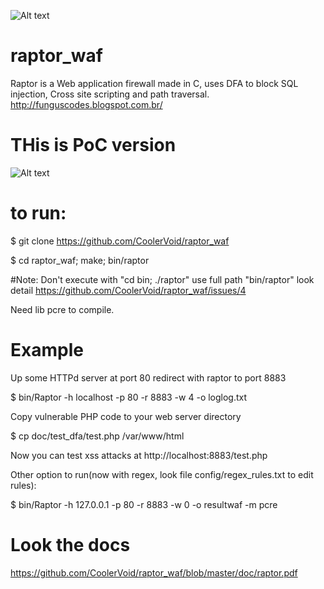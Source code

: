 ![Alt text](https://github.com/CoolerVoid/raptor_waf/blob/master/doc/images/raptor2.png)
# raptor_waf

Raptor is a Web application firewall made in C, uses DFA to block SQL injection, Cross site scripting and path traversal.
http://funguscodes.blogspot.com.br/

# THis is PoC version
![Alt text](https://github.com/CoolerVoid/raptor_waf/blob/master/doc/images/help.png)

# to run:
$ git clone https://github.com/CoolerVoid/raptor_waf

$ cd raptor_waf; make; bin/raptor

#Note:
Don't execute with "cd bin; ./raptor" use full path "bin/raptor" look detail https://github.com/CoolerVoid/raptor_waf/issues/4

Need lib pcre to  compile.


# Example

Up some HTTPd server at port 80 
redirect with raptor to port 8883

$ bin/Raptor -h localhost -p 80 -r 8883 -w 4 -o loglog.txt

Copy vulnerable PHP code to your web server directory

$ cp doc/test_dfa/test.php /var/www/html

Now you can test xss attacks at 
http://localhost:8883/test.php

Other option to run(now with regex, look file config/regex_rules.txt to edit rules):

$ bin/Raptor -h 127.0.0.1 -p 80 -r 8883 -w 0 -o resultwaf -m pcre

# Look the docs

https://github.com/CoolerVoid/raptor_waf/blob/master/doc/raptor.pdf
